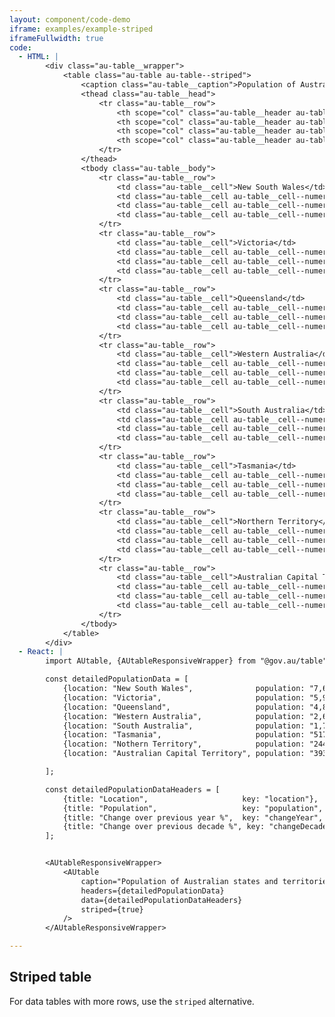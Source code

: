 ```yaml
---
layout: component/code-demo
iframe: examples/example-striped
iframeFullwidth: true
code:
  - HTML: |
        <div class="au-table__wrapper">
            <table class="au-table au-table--striped">
                <caption class="au-table__caption">Population of Australian states and territories, December 2015</caption>
                <thead class="au-table__head">
                    <tr class="au-table__row">
                        <th scope="col" class="au-table__header au-table__header--width-25">Location</th>
                        <th scope="col" class="au-table__header au-table__header--numeric au-table__header--width-25">Population</th>
                        <th scope="col" class="au-table__header au-table__header--numeric au-table__header--width-25">Change over previous year %</th>
                        <th scope="col" class="au-table__header au-table__header--numeric au-table__header--width-25">Change over previous decade %</th>
                    </tr>
                </thead>
                <tbody class="au-table__body">
                    <tr class="au-table__row">
                        <td class="au-table__cell">New South Wales</td>
                        <td class="au-table__cell au-table__cell--numeric">7,670,700</td>
                        <td class="au-table__cell au-table__cell--numeric">3.1%</td>
                        <td class="au-table__cell au-table__cell--numeric">12.9%</td>
                    </tr>
                    <tr class="au-table__row">
                        <td class="au-table__cell">Victoria</td>
                        <td class="au-table__cell au-table__cell--numeric">5,996,400</td>
                        <td class="au-table__cell au-table__cell--numeric">2.5%</td>
                        <td class="au-table__cell au-table__cell--numeric">9.3%</td>
                    </tr>
                    <tr class="au-table__row">
                        <td class="au-table__cell">Queensland</td>
                        <td class="au-table__cell au-table__cell--numeric">4,808,800</td>
                        <td class="au-table__cell au-table__cell--numeric">1.7%</td>
                        <td class="au-table__cell au-table__cell--numeric">13.3%</td>
                    </tr>
                    <tr class="au-table__row">
                        <td class="au-table__cell">Western Australia</d>
                        <td class="au-table__cell au-table__cell--numeric">2,603,900</td>
                        <td class="au-table__cell au-table__cell--numeric">2.3%</td>
                        <td class="au-table__cell au-table__cell--numeric">11.6%</td>
                    </tr>
                    <tr class="au-table__row">
                        <td class="au-table__cell">South Australia</td>
                        <td class="au-table__cell au-table__cell--numeric">1,702,800</td>
                        <td class="au-table__cell au-table__cell--numeric">2.0%</td>
                        <td class="au-table__cell au-table__cell--numeric">6.8%</td>
                    </tr>
                    <tr class="au-table__row">
                        <td class="au-table__cell">Tasmania</td>
                        <td class="au-table__cell au-table__cell--numeric">517,400</td>
                        <td class="au-table__cell au-table__cell--numeric">4.0%</td>
                        <td class="au-table__cell au-table__cell--numeric">5.3%</td>
                    </tr>
                    <tr class="au-table__row">
                        <td class="au-table__cell">Northern Territory</td>
                        <td class="au-table__cell au-table__cell--numeric">244,000</td>
                        <td class="au-table__cell au-table__cell--numeric">1.2%</td>
                        <td class="au-table__cell au-table__cell--numeric">4.5%</td>
                    </tr>
                    <tr class="au-table__row">
                        <td class="au-table__cell">Australian Capital Territory</td>
                        <td class="au-table__cell au-table__cell--numeric">393,000</td>
                        <td class="au-table__cell au-table__cell--numeric">2.4%</td>
                        <td class="au-table__cell au-table__cell--numeric">9.6%</td>
                    </tr>
                </tbody>
            </table>
        </div>
  - React: |
        import AUtable, {AUtableResponsiveWrapper} from "@gov.au/table";

        const detailedPopulationData = [
            {location: "New South Wales",              population: "7,670,700", changeYear: "3.1%", changeDecade: "12.9%" },
            {location: "Victoria",                     population: "5,996,400", changeYear: "2.5%", changeDecade: "9.3%"},
            {location: "Queensland",                   population: "4,808,800", changeYear: "1.7%", changeDecade: "13.3%"},
            {location: "Western Australia",            population: "2,603,900", changeYear: "2.3%", changeDecade: "11.6%"},
            {location: "South Australia",              population: "1,702,800", changeYear: "2.0%", changeDecade: "6.8%"},
            {location: "Tasmania",                     population: "517,400",   changeYear: "4%",   changeDecade: "5.3%"},
            {location: "Nothern Territory",            population: "244,400",   changeYear: "1.2%", changeDecade: "4.5%"},
            {location: "Australian Capital Territory", population: "393,000",   changeYear: "2.4%", changeDecade: "9.6%"},

        ];

        const detailedPopulationDataHeaders = [
            {title: "Location",                     key: "location"},
            {title: "Population",                   key: "population",    type: 'numeric',},
            {title: "Change over previous year %",  key: "changeYear",    type: 'numeric',},
            {title: "Change over previous decade %", key: "changeDecade", type: 'numeric',},
        ];


        <AUtableResponsiveWrapper>
            <AUtable
                caption="Population of Australian states and territories, December 2015"
                headers={detailedPopulationData}
                data={detailedPopulationDataHeaders}
                striped={true}
            />
        </AUtableResponsiveWrapper>

---
```

## Striped table

For data tables with more rows, use the `striped` alternative.


